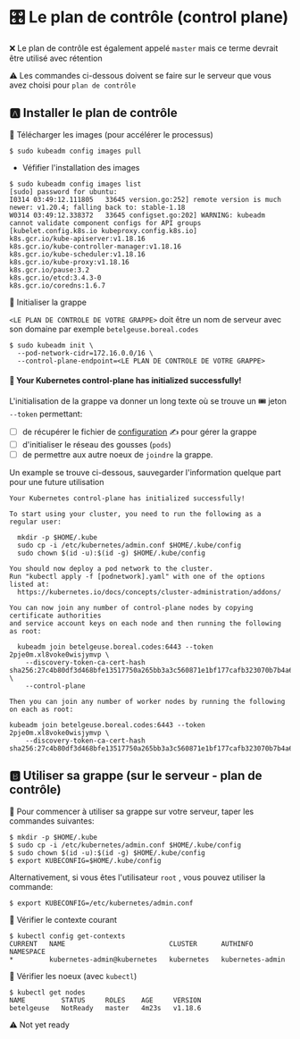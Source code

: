 # :control_knobs: Le plan de contrôle (control plane)


:x: Le plan de contrôle est également appelé `master` mais ce terme devrait être utilisé avec rétention

:warning: Les commandes ci-dessous doivent se faire sur le serveur que vous avez choisi pour `plan de contrôle`

## :a: Installer le plan de contrôle

:round_pushpin: Télécharger les images (pour accélérer le processus)

```
$ sudo kubeadm config images pull
```

* Véfifier l'installation des images

```
$ sudo kubeadm config images list
[sudo] password for ubuntu: 
I0314 03:49:12.111805   33645 version.go:252] remote version is much newer: v1.20.4; falling back to: stable-1.18
W0314 03:49:12.338372   33645 configset.go:202] WARNING: kubeadm cannot validate component configs for API groups [kubelet.config.k8s.io kubeproxy.config.k8s.io]
k8s.gcr.io/kube-apiserver:v1.18.16
k8s.gcr.io/kube-controller-manager:v1.18.16
k8s.gcr.io/kube-scheduler:v1.18.16
k8s.gcr.io/kube-proxy:v1.18.16
k8s.gcr.io/pause:3.2
k8s.gcr.io/etcd:3.4.3-0
k8s.gcr.io/coredns:1.6.7
```

:round_pushpin: Initialiser la grappe

`<LE PLAN DE CONTROLE DE VOTRE GRAPPE>` doit être un nom de serveur avec son domaine par exemple `betelgeuse.boreal.codes`

```
$ sudo kubeadm init \
  --pod-network-cidr=172.16.0.0/16 \
  --control-plane-endpoint=<LE PLAN DE CONTROLE DE VOTRE GRAPPE>
```

#### :tada: Your Kubernetes control-plane has initialized successfully!

L'initialisation de la grappe va donner un long texte où se trouve un :tickets: jeton `--token` permettant:

- [ ] de récupérer le fichier de [configuration](control-plane.md#b-utiliser-sa-grappe-sur-le-serveur---plan-de-contrôle) :writing_hand: pour gérer la grappe
- [ ] d'initialiser le réseau des gousses (`pods`)
- [ ] de permettre aux autre noeux de `joindre` la grappe. 

Un example se trouve ci-dessous, sauvegarder l'information quelque part pour une future utilisation

```
Your Kubernetes control-plane has initialized successfully!

To start using your cluster, you need to run the following as a regular user:

  mkdir -p $HOME/.kube
  sudo cp -i /etc/kubernetes/admin.conf $HOME/.kube/config
  sudo chown $(id -u):$(id -g) $HOME/.kube/config

You should now deploy a pod network to the cluster.
Run "kubectl apply -f [podnetwork].yaml" with one of the options listed at:
  https://kubernetes.io/docs/concepts/cluster-administration/addons/

You can now join any number of control-plane nodes by copying certificate authorities
and service account keys on each node and then running the following as root:

  kubeadm join betelgeuse.boreal.codes:6443 --token 2pje0m.xl8voke0wisjymvp \
    --discovery-token-ca-cert-hash sha256:27c4b80df3d468bfe13517750a265bb3a3c560871e1bf177cafb323070b7b4a6 \
    --control-plane 

Then you can join any number of worker nodes by running the following on each as root:

kubeadm join betelgeuse.boreal.codes:6443 --token 2pje0m.xl8voke0wisjymvp \
    --discovery-token-ca-cert-hash sha256:27c4b80df3d468bfe13517750a265bb3a3c560871e1bf177cafb323070b7b4a6
```

## :b: Utiliser sa grappe (sur le serveur - plan de contrôle)

:round_pushpin: Pour commencer à utiliser sa grappe sur votre serveur, taper les commandes suivantes:

```
$ mkdir -p $HOME/.kube
$ sudo cp -i /etc/kubernetes/admin.conf $HOME/.kube/config
$ sudo chown $(id -u):$(id -g) $HOME/.kube/config
$ export KUBECONFIG=$HOME/.kube/config
```

Alternativement, si vous êtes l'utilisateur `root` , vous pouvez utiliser la commande:

```
$ export KUBECONFIG=/etc/kubernetes/admin.conf
```

:round_pushpin: Vérifier le contexte courant

```
$ kubectl config get-contexts
CURRENT   NAME                          CLUSTER      AUTHINFO           NAMESPACE
*         kubernetes-admin@kubernetes   kubernetes   kubernetes-admin   
```

:round_pushpin: Vérifier les noeux (avec `kubectl`)

```
$ kubectl get nodes
NAME         STATUS     ROLES    AGE     VERSION
betelgeuse   NotReady   master   4m23s   v1.18.6
```

:warning: Not yet ready 


